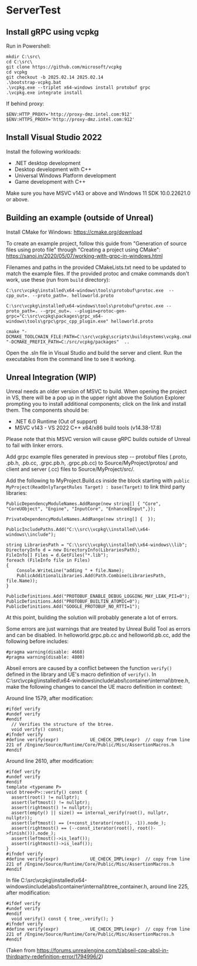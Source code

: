 # ServerTest

## Install gRPC using vcpkg

Run in Powershell:

```
mkdir C:\src\
cd C:\src\
git clone https://github.com/microsoft/vcpkg
cd vcpkg
git checkout -b 2025.02.14 2025.02.14
.\bootstrap-vcpkg.bat
.\vcpkg.exe --triplet x64-windows install protobuf grpc
.\vcpkg.exe integrate install
```

If behind proxy:

```
$ENV:HTTP_PROXY='http://proxy-dmz.intel.com:912'
$ENV:HTTPS_PROXY='http://proxy-dmz.intel.com:912'
```

## Install Visual Studio 2022

Install the following workloads:

- .NET desktop development
- Desktop development with C++
- Universal Windows Platform development
- Game development with C++

Make sure you have MSVC v143 or above and Windows 11 SDK 10.0.22621.0 or above.

## Building an example (outside of Unreal)

Install CMake for Windows: https://cmake.org/download

To create an example project, follow this guide from "Generation of source files using proto file" through "Creating a project using CMake": https://sanoj.in/2020/05/07/working-with-grpc-in-windows.html

Filenames and paths in the provided CMakeLists.txt need to be updated to match the example files. If the provided protoc and cmake commands don't work, use these (run from `build` directory):

```
C:\src\vcpkg\installed\x64-windows\tools\protobuf\protoc.exe  --cpp_out=. --proto_path=. helloworld.proto

C:\src\vcpkg\installed\x64-windows\tools\protobuf\protoc.exe --proto_path=. --grpc_out=. --plugin=protoc-gen-grpc="C:\src\vcpkg\packages\grpc_x64-windows\tools\grpc\grpc_cpp_plugin.exe" helloworld.proto

cmake "-DCMAKE_TOOLCHAIN_FILE:PATH=C:\src\vcpkg\scripts\buildsystems\vcpkg.cmake" "-DCMAKE_PREFIX_PATH=C:/src/vcpkg/packages"  ..
```

Open the .sln file in Visual Studio and build the server and client. Run the executables from the command line to see it working.

## Unreal Integration (WIP)

Unreal needs an older version of MSVC to build. When opening the project in VS, there will be a pop up in the upper right above the Solution Explorer prompting you to install additional components; click on the link and install them. The components should be:

- .NET 6.0 Runtime (Out of support)
- MSVC v143 - VS 2022 C++ x64/x86 build tools (v14.38-17.8)

Please note that this MSVC version will cause gRPC builds outside of Unreal to fail with linker errors.

Add grpc example files generated in previous step -- protobuf files (.proto, .pb.h, .pb.cc, .grpc.pb.h, .grpc.pb.cc) to Source/MyProject/protos/ and client and server (.cc) files to Source/MyProject/src/.

Add the following to MyProject.Build.cs inside the block starting with `public MyProject(ReadOnlyTargetRules Target) : base(Target)` to link third party libraries:

```
PublicDependencyModuleNames.AddRange(new string[] { "Core", "CoreUObject", "Engine", "InputCore", "EnhancedInput",});

PrivateDependencyModuleNames.AddRange(new string[] {  });

PublicIncludePaths.Add("C:\\src\\vcpkg\\installed\\x64-windows\\include");

string LibrariesPath = "C:\\src\\vcpkg\\installed\\x64-windows\\lib";
DirectoryInfo d = new DirectoryInfo(LibrariesPath);
FileInfo[] Files = d.GetFiles("*.lib");
foreach (FileInfo file in Files)
{
    Console.WriteLine("adding " + file.Name);
    PublicAdditionalLibraries.Add(Path.Combine(LibrariesPath, file.Name));
}

PublicDefinitions.Add("PROTOBUF_ENABLE_DEBUG_LOGGING_MAY_LEAK_PII=0");
PublicDefinitions.Add("PROTOBUF_BUILTIN_ATOMIC=0");
PublicDefinitions.Add("GOOGLE_PROTOBUF_NO_RTTI=1");
```

At this point, building the solution will probably generate a lot of errors.

Some errors are just warnings that are treated by Unreal Build Tool as errors and can be disabled. In helloworld.grpc.pb.cc and helloworld.pb.cc, add the following before includes:

```
#pragma warning(disable: 4668)
#pragma warning(disable: 4800)
```

Abseil errors are caused by a conflict between the function `verify()` defined in the library and UE's macro definition of `verify()`. In C:\src\vcpkg\installed\x64-windows\include\absl\container\internal\btree.h, make the following changes to cancel the UE macro definition in context:

Around line 1579, after modification:
```
#ifdef verify
#undef verify
#endif
  // Verifies the structure of the btree.
  void verify() const;
#ifndef verify
#define verify(expr)			UE_CHECK_IMPL(expr)  // copy from line 221 of /Engine/Source/Runtime/Core/Public/Misc/AssertionMacros.h
#endif
```

Around line 2610, after modification:
```
#ifdef verify
#undef verify
#endif
template <typename P>
void btree<P>::verify() const {
  assert(root() != nullptr);
  assert(leftmost() != nullptr);
  assert(rightmost() != nullptr);
  assert(empty() || size() == internal_verify(root(), nullptr, nullptr));
  assert(leftmost() == (++const_iterator(root(), -1)).node_);
  assert(rightmost() == (--const_iterator(root(), root()->finish())).node_);
  assert(leftmost()->is_leaf());
  assert(rightmost()->is_leaf());
}
#ifndef verify
#define verify(expr)			UE_CHECK_IMPL(expr)  // copy from line 221 of /Engine/Source/Runtime/Core/Public/Misc/AssertionMacros.h
#endif
```

In file C:\src\vcpkg\installed\x64-windows\include\absl\container\internal\btree_container.h, around line 225, after modification: 

```
#ifdef verify
#undef verify
#endif
  void verify() const { tree_.verify(); }
#ifndef verify
#define verify(expr)			UE_CHECK_IMPL(expr)  // copy from line 221 of /Engine/Source/Runtime/Core/Public/Misc/AssertionMacros.h
#endif
```

(Taken from https://forums.unrealengine.com/t/abseil-cpp-absl-in-thirdparty-redefinition-error/1794996/2)
